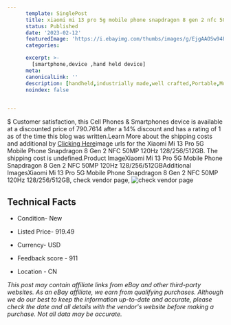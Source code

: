 ```yaml
---
      template: SinglePost
      title: xiaomi mi 13 pro 5g mobile phone snapdragon 8 gen 2 nfc 50mp 120hz 128 256 512gb
      status: Published
      date: '2023-02-12'
      featuredImage: 'https://i.ebayimg.com/thumbs/images/g/EjgAAOSw94FjvtRk/s-l225.jpg'
      categories: 

      excerpt: >-
        [smartphone,device ,hand held device]
      meta:
      canonicalLink: ''
      description: [handheld,industrially made,well crafted,Portable,Mobile,Compact,Convenient,Lightweight,Maneuverable,Man-portable,Miniature,Carriable,Hand-held,Light,Holdable,Transportable,Mobile device,Pocket-sized,On-the-go,Wireless,Cordless,Compact size,Convenient size, smartphone,device ,hand held device]
      noindex: false

        
---
```

$
    Customer satisfaction, this Cell Phones & Smartphones device is available at a discounted price of 790.7614 after a 14% discount and has a rating of 1 as of the time this blog was written.Learn More about the shipping costs and additional by [Clicking Here](https://www.ebay.com/itm/295413484792?hash=item44c8040cf8%3Ag%3AEjgAAOSw94FjvtRk&mkevt=1&mkcid=1&mkrid=711-53200-19255-0&campid=%253CePNCampaignId%253E&customid=%253CreferenceId%253E&toolid=10049)image urls for the Xiaomi Mi 13 Pro 5G Mobile Phone Snapdragon 8 Gen 2 NFC 50MP 120Hz 128/256/512GB. The shipping cost is undefined.Product ImageXiaomi Mi 13 Pro 5G Mobile Phone Snapdragon 8 Gen 2 NFC 50MP 120Hz 128/256/512GBAdditional ImagesXiaomi Mi 13 Pro 5G Mobile Phone Snapdragon 8 Gen 2 NFC 50MP 120Hz 128/256/512GB, check vendor page, ![check vendor page](https://origin-galleryplus.ebayimg.com/ws/web/295413484792_2_0_1/225x225.jpg,https://origin-galleryplus.ebayimg.com/ws/web/295413484792_3_0_1/225x225.jpg,https://origin-galleryplus.ebayimg.com/ws/web/295413484792_4_0_1/225x225.jpg,https://origin-galleryplus.ebayimg.com/ws/web/295413484792_5_0_1/225x225.jpg,https://origin-galleryplus.ebayimg.com/ws/web/295413484792_6_0_1/225x225.jpg,https://origin-galleryplus.ebayimg.com/ws/web/295413484792_7_0_1/225x225.jpg,https://origin-galleryplus.ebayimg.com/ws/web/295413484792_8_0_1/225x225.jpg,https://origin-galleryplus.ebayimg.com/ws/web/295413484792_9_0_1/225x225.jpg,https://origin-galleryplus.ebayimg.com/ws/web/295413484792_10_0_1/225x225.jpg,https://origin-galleryplus.ebayimg.com/ws/web/295413484792_11_0_1/225x225.jpg,https://origin-galleryplus.ebayimg.com/ws/web/295413484792_12_0_1/225x225.jpg)
    
    

 ## Technical Facts 



     
      

 - Condition- New 


      

 - Listed Price- 919.49 


      

 - Currency- USD 


      

 - Feedback score - 911 


      

 - Location - CN 


      
      

 *_This post may contain affiliate links from eBay and other third-party websites. As an eBay affiliate, we earn from qualifying purchases. Although we do our best to keep the information up-to-date and accurate, please check the date and all details with the vendor's website before making a purchase. Not all data may be accurate._*



    
    
    
    
    